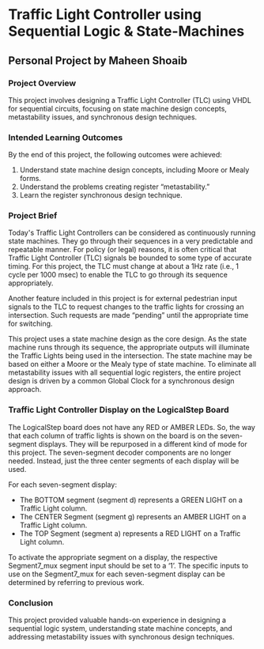 # Traffic Light Controller using Sequential Logic & State-Machines

## Personal Project by Maheen Shoaib

### Project Overview

This project involves designing a Traffic Light Controller (TLC) using VHDL for sequential circuits, focusing on state machine design concepts, metastability issues, and synchronous design techniques. 

### Intended Learning Outcomes
By the end of this project, the following outcomes were achieved:
1. Understand state machine design concepts, including Moore or Mealy forms.
2. Understand the problems creating register “metastability.”
3. Learn the register synchronous design technique.

### Project Brief

Today's Traffic Light Controllers can be considered as continuously running state machines. They go through their sequences in a very predictable and repeatable manner. For policy (or legal) reasons, it is often critical that Traffic Light Controller (TLC) signals be bounded to some type of accurate timing. For this project, the TLC must change at about a 1Hz rate (i.e., 1 cycle per 1000 msec) to enable the TLC to go through its sequence appropriately.

Another feature included in this project is for external pedestrian input signals to the TLC to request changes to the traffic lights for crossing an intersection. Such requests are made “pending” until the appropriate time for switching.

This project uses a state machine design as the core design. As the state machine runs through its sequence, the appropriate outputs will illuminate the Traffic Lights being used in the intersection. The state machine may be based on either a Moore or the Mealy type of state machine. To eliminate all metastability issues with all sequential logic registers, the entire project design is driven by a common Global Clock for a synchronous design approach.

### Traffic Light Controller Display on the LogicalStep Board

The LogicalStep board does not have any RED or AMBER LEDs. So, the way that each column of traffic lights is shown on the board is on the seven-segment displays. They will be repurposed in a different kind of mode for this project. The seven-segment decoder components are no longer needed. Instead, just the three center segments of each display will be used.

For each seven-segment display:
- The BOTTOM segment (segment d) represents a GREEN LIGHT on a Traffic Light column.
- The CENTER Segment (segment g) represents an AMBER LIGHT on a Traffic Light column.
- The TOP Segment (segment a) represents a RED LIGHT on a Traffic Light column.

To activate the appropriate segment on a display, the respective Segment7_mux segment input should be set to a ‘1’. The specific inputs to use on the Segment7_mux for each seven-segment display can be determined by referring to previous work.

### Conclusion

This project provided valuable hands-on experience in designing a sequential logic system, understanding state machine concepts, and addressing metastability issues with synchronous design techniques.

